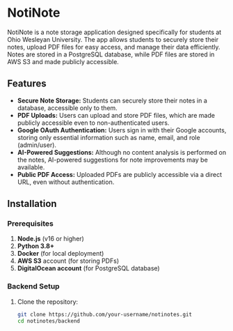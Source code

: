# NotiNote

NotiNote is a note storage application designed specifically for students at Ohio Wesleyan University. The app allows students to securely store their notes, upload PDF files for easy access, and manage their data efficiently. Notes are stored in a PostgreSQL database, while PDF files are stored in AWS S3 and made publicly accessible.

## Features

- **Secure Note Storage:** Students can securely store their notes in a database, accessible only to them.
- **PDF Uploads:** Users can upload and store PDF files, which are made publicly accessible even to non-authenticated users.
- **Google OAuth Authentication:** Users sign in with their Google accounts, storing only essential information such as name, email, and role (admin/user).
- **AI-Powered Suggestions:** Although no content analysis is performed on the notes, AI-powered suggestions for note improvements may be available.
- **Public PDF Access:** Uploaded PDFs are publicly accessible via a direct URL, even without authentication.

## Installation

### Prerequisites

1. **Node.js** (v16 or higher)
2. **Python 3.8+**
3. **Docker** (for local deployment)
4. **AWS S3** account (for storing PDFs)
5. **DigitalOcean account** (for PostgreSQL database)

### Backend Setup

1. Clone the repository:
   ```bash
   git clone https://github.com/your-username/notinotes.git
   cd notinotes/backend
